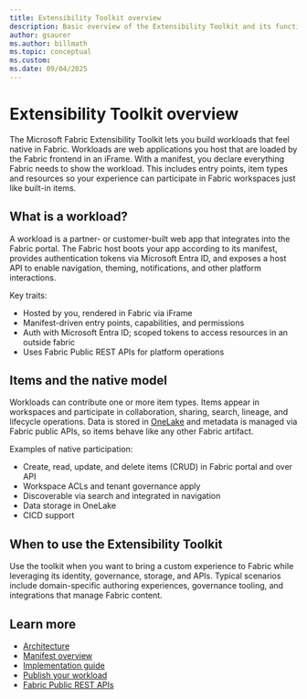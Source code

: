 ```yaml
---
title: Extensibility Toolkit overview
description: Basic overview of the Extensibility Toolkit and its functionality.
author: gsaurer
ms.author: billmath
ms.topic: conceptual
ms.custom:
ms.date: 09/04/2025
---
```


# Extensibility Toolkit overview

The Microsoft Fabric Extensibility Toolkit lets you build workloads that feel native in Fabric. Workloads are web applications you host that are loaded by the Fabric frontend in an iFrame. With a manifest, you declare everything Fabric needs to show the workload. This includes entry points, item types and resources so your experience can participate in Fabric workspaces just like built-in items.

## What is a workload?

A workload is a partner- or customer-built web app that integrates into the Fabric portal. The Fabric host boots your app according to its manifest, provides authentication tokens via Microsoft Entra ID, and exposes a host API to enable navigation, theming, notifications, and other platform interactions.

Key traits:

- Hosted by you, rendered in Fabric via iFrame
- Manifest-driven entry points, capabilities, and permissions
- Auth with Microsoft Entra ID; scoped tokens to access resources in an outside fabric
- Uses Fabric Public REST APIs for platform operations

## Items and the native model

Workloads can contribute one or more item types. Items appear in workspaces and participate in collaboration, sharing, search, lineage, and lifecycle operations. Data is stored in [OneLake](../onelake/onelake-overview.md) and metadata is managed via Fabric public APIs, so items behave like any other Fabric artifact.

Examples of native participation:

- Create, read, update, and delete items (CRUD) in Fabric portal and over API
- Workspace ACLs and tenant governance apply
- Discoverable via search and integrated in navigation
- Data storage in OneLake
- CICD support

## When to use the Extensibility Toolkit

Use the toolkit when you want to bring a custom experience to Fabric while leveraging its identity, governance, storage, and APIs. Typical scenarios include domain-specific authoring experiences, governance tooling, and integrations that manage Fabric content.

## Learn more

- [Architecture](architecture.md)
- [Manifest overview](manifest-overview.md)
- [Implementation guide](implementation-guide.md)
- [Publish your workload](publish-workload-flow.md)
- [Fabric Public REST APIs](/rest/api/fabric/articles/)
